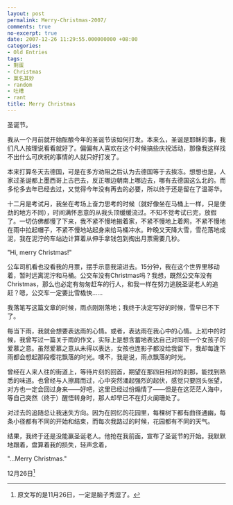 ```yaml
---
layout: post
permalink: Merry-Christmas-2007/
comments: true
no-excerpt: true
date: 2007-12-26 11:29:55.000000000 +08:00
categories:
- Old Entries
tags:
- 剩蛋
- Christmas
- 莫名其妙
- random
- 吐槽
- rant
title: Merry Christmas
---
```

圣诞节。

我从一个月前就开始酝酿今年的圣诞节该如何打发。本来么，圣诞是耶稣的事，我们凡人按理说看看就好了。偏偏有人喜欢在这个时候搞些庆祝活动，那像我这样找不出什么可庆祝的事情的人就只好打发了。

本来打算冬天去德国，可是在多方劝阻之后认为去德国等于去挨冻。想想也是，人家过圣诞都上墨西哥上古巴去，反正哪边朝南上哪边去，哪有去德国这么北的。而多伦多去年已经去过，又觉得今年没有再去的必要，所以终于还是留在了温哥华。

十二月是考试月，我坐在考场上奋力思考的时候（就好像坐在马桶上一样，只是使劲的地方不同），时间满怀恶意的从我头顶缓缓流过。不知不觉考试已完，放假了。一切仿佛都慢了下来，我不紧不慢地搬着家，不紧不慢地上着网，不紧不慢地在雨中拉起帽子，不紧不慢地站起身来给马桶冲水。昨晚又天降大雪，雪花落地成泥，我在泥泞的车站边计算着从伸手拿钱包到掏出月票需要几秒。

"Hi, merry Christmas!"

公车司机看也没看我的月票，摆手示意我滚进去。15分钟，我在这个世界里移动着，暂时远离泥泞和马桶。公交车没有Christmas吗？我想，既然公交车没有Christmas，那么也必定有匆匆赶车的行人，和我一样在努力逃脱圣诞老人的追赶？嗯，公交车一定要比雪橇快……

我落笔写这篇文章的时候，雨点刚刚落地；我终于决定写好的时候，雪早已不下了。

每当下雨，我就会想要表达雨的心情。或者，表达雨在我心中的心情。上初中的时候，我曾写过一篇关于雨的作文，实际上是想含蓄地表达自己对同班一个女孩子的爱慕之意。虽然爱慕之意从未得以表达，女孩也连影子都没给我留下，我却每逢下雨都会想起那段樱花飘落的时光。噢不，我是说，雨点飘落的时光。

曾经在人来人往的街道上，等待片刻的回首，期望在那四目相对的刹那，能找到熟悉的味道。也曾经与人擦肩而过，心中突然涌起强烈的起伏，感觉只要回头张望，对方也一定会回过身来——好吧，这里已经过份煽情了——但是在这茫茫人海中，等自己突然（终于）醒悟转身时，那人却早已不在灯火阑珊处了。

对过去的追随总让我迷失方向。因为在回忆的花园里，每棵树下都有曲径通幽，每条小径都有不同的开始和结束，而每次我路过的时候，花园都有不同的天气。

结果，我终于还是没能赢圣诞老人。他抢在我前面，宣布了圣诞节的开始。我默默地跟着，盘算着我的损失，轻声念着，

"...Merry Christmas."

12月26日[^date]

[^date]: 原文写的是11月26日，一定是脑子秀逗了。
